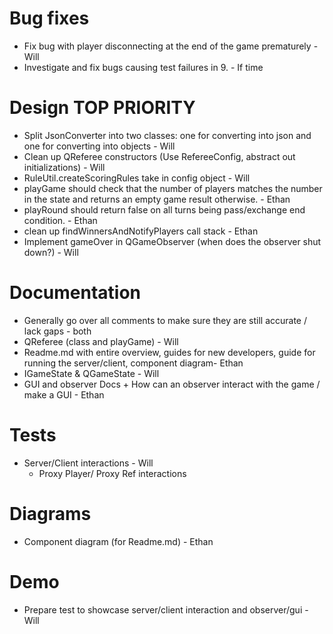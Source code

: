 # Bug fixes
- Fix bug with player disconnecting at the end of the game prematurely - Will
- Investigate and fix bugs causing test failures in 9. - If time

# Design TOP PRIORITY
- Split JsonConverter into two classes: one for converting into json and one for converting into objects - Will
- Clean up QReferee constructors (Use RefereeConfig, abstract out initializations) - Will
- RuleUtil.createScoringRules take in config object - Will
- playGame should check that the number of players matches the number in the state and returns an empty game result otherwise. - Ethan
- playRound should return false on all turns being pass/exchange end condition. - Ethan
- clean up findWinnersAndNotifyPlayers call stack - Ethan
- Implement gameOver in QGameObserver (when does the observer shut down?) - Will

# Documentation
- Generally go over all comments to make sure they are still accurate / lack gaps - both
- QReferee (class and playGame) - Will
- Readme.md with entire overview, guides for new developers, guide for running the server/client, component diagram- Ethan
- IGameState & QGameState - Will
- GUI and observer Docs + How can an observer interact with the game / make a GUI - Ethan

# Tests
- Server/Client interactions - Will
  - Proxy Player/ Proxy Ref interactions

# Diagrams
- Component diagram (for Readme.md) - Ethan

# Demo
- Prepare test to showcase server/client interaction and observer/gui - Will



